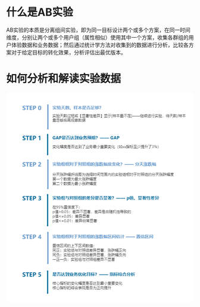 <!--
 * @Author: zhaokang zhaokang1@xiaomi.com
 * @Date: 2022-06-09 13:29:25
 * @LastEditors: zhaokang zhaokang1@xiaomi.com
 * @LastEditTime: 2022-06-09 13:33:41
 * @FilePath: /growth-hacker/docs/实验统计指南.md
 * @Description: 这是默认设置,请设置`customMade`, 打开koroFileHeader查看配置 进行设置: https://github.com/OBKoro1/koro1FileHeader/wiki/%E9%85%8D%E7%BD%AE
-->

# 什么是AB实验
AB实验的本质是分离组间实验，即为同一目标设计两个或多个方案，在同一时间维度，分别让两个或多个用户组（属性相似）使用其中一个方案，收集各群组的用户体验数据和业务数据；然后通过统计学方法对收集到的数据进行分析，比较各方案对于给定目标的转化效果，分析评估出最优版本。

# 如何分析和解读实验数据

![](./img/../../assets/img/abtest_a.png)